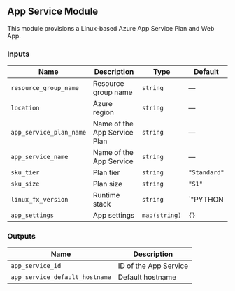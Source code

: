 ## App Service Module

This module provisions a Linux-based Azure App Service Plan and Web App.

### Inputs

| Name | Description | Type | Default |
|------|-------------|------|---------|
| `resource_group_name` | Resource group name | `string` | — |
| `location` | Azure region | `string` | — |
| `app_service_plan_name` | Name of the App Service Plan | `string` | — |
| `app_service_name` | Name of the App Service | `string` | — |
| `sku_tier` | Plan tier | `string` | `"Standard"` |
| `sku_size` | Plan size | `string` | `"S1"` |
| `linux_fx_version` | Runtime stack | `string` | `"PYTHON|3.10"` |
| `app_settings` | App settings | `map(string)` | `{}` |

### Outputs

| Name | Description |
|------|-------------|
| `app_service_id` | ID of the App Service |
| `app_service_default_hostname` | Default hostname |
